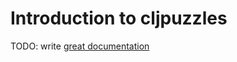 # Introduction to cljpuzzles

TODO: write [great documentation](http://jacobian.org/writing/what-to-write/)
